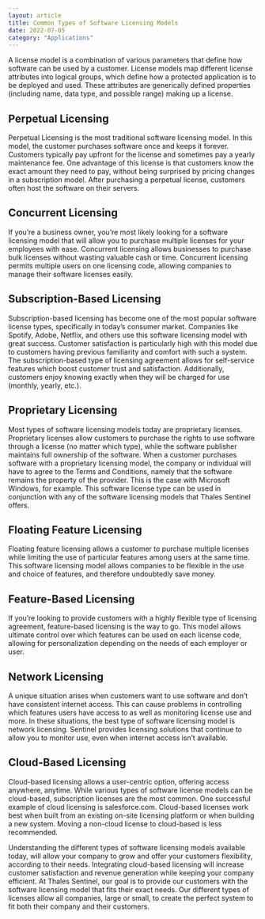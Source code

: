 ```yaml
---
layout: article
title: Common Types of Software Licensing Models
date: 2022-07-05
category: "Applications"
---
```


A license model is a combination of various parameters that define how software can be used by a customer. License models map different license attributes into logical groups, which define how a protected application is to be deployed and used. These attributes are generically defined properties (including name, data type, and possible range) making up a license. 

<!-- excerpt -->

## Perpetual Licensing 

Perpetual Licensing is the most traditional software licensing model. In this model, the customer purchases software once and keeps it forever. Customers typically pay upfront for the license and sometimes pay a yearly maintenance fee. One advantage of this license is that customers know the exact amount they need to pay, without being surprised by pricing changes in a subscription model. After purchasing a perpetual license, customers often host the software on their servers. 

## Concurrent Licensing 

If you’re a business owner, you’re most likely looking for a software licensing model that will allow you to purchase multiple licenses for your employees with ease. Concurrent licensing allows businesses to purchase bulk licenses without wasting valuable cash or time. Concurrent licensing permits multiple users on one licensing code, allowing companies to manage their software licenses easily. 

## Subscription-Based Licensing 

Subscription-based licensing has become one of the most popular software license types, specifically in today’s consumer market. Companies like Spotify, Adobe, Netflix, and others use this software licensing model with great success. Customer satisfaction is particularly high with this model due to customers having previous familiarity and comfort with such a system. The subscription-based type of licensing agreement allows for self-service features which boost customer trust and satisfaction. Additionally, customers enjoy knowing exactly when they will be charged for use (monthly, yearly, etc.). 

## Proprietary Licensing 

Most types of software licensing models today are proprietary licenses. Proprietary licenses allow customers to purchase the rights to use software through a license (no matter which type), while the software publisher maintains full ownership of the software. When a customer purchases software with a proprietary licensing model, the company or individual will have to agree to the Terms and Conditions, namely that the software remains the property of the provider. This is the case with Microsoft Windows, for example. This software license type can be used in conjunction with any of the software licensing models that Thales Sentinel offers. 

## Floating Feature Licensing 

Floating feature licensing allows a customer to purchase multiple licenses while limiting the use of particular features among users at the same time. This software licensing model allows companies to be flexible in the use and choice of features, and therefore undoubtedly save money. 

## Feature-Based Licensing 

If you’re looking to provide customers with a highly flexible type of licensing agreement, feature-based licensing is the way to go. This model allows ultimate control over which features can be used on each license code, allowing for personalization depending on the needs of each employer or user. 

## Network Licensing 

A unique situation arises when customers want to use software and don’t have consistent internet access. This can cause problems in controlling which features users have access to as well as monitoring license use and more. In these situations, the best type of software licensing model is network licensing. Sentinel provides licensing solutions that continue to allow you to monitor use, even when internet access isn’t available. 

## Cloud-Based Licensing 

Cloud-based licensing allows a user-centric option, offering access anywhere, anytime. While various types of software license models can be cloud-based, subscription licenses are the most common. One successful example of cloud licensing is salesforce.com. Cloud-based licenses work best when built from an existing on-site licensing platform or when building a new system. Moving a non-cloud license to cloud-based is less recommended. 

Understanding the different types of software licensing models available today, will allow your company to grow and offer your customers flexibility, according to their needs. Integrating cloud-based licensing will increase customer satisfaction and revenue generation while keeping your company efficient.  At Thales Sentinel, our goal is to provide our customers with the software licensing model that fits their exact needs. Our different types of licenses allow all companies, large or small, to create the perfect system to fit both their company and their customers. 